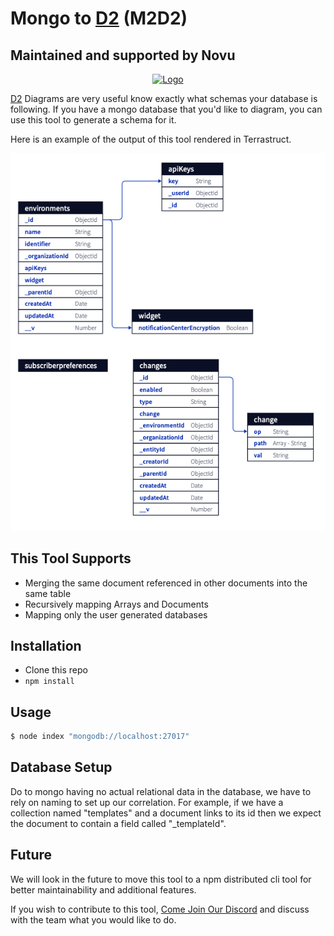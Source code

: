 # Mongo to [D2](https://github.com/terrastruct/d2#related) (M2D2)

## Maintained and supported by Novu

<div align="center">
  <a href="https://novu.co" target="_blank">
  <picture>
    <source media="(prefers-color-scheme: dark)" srcset="https://user-images.githubusercontent.com/2233092/213641039-220ac15f-f367-4d13-9eaf-56e79433b8c1.png">
    <img src="https://user-images.githubusercontent.com/2233092/213641043-3bbb3f21-3c53-4e67-afe5-755aeb222159.png" width="280" alt="Logo"/>
  </picture>
  </a>
</div>

[D2](https://github.com/terrastruct/d2) Diagrams are very useful know exactly what schemas your database is following.
If you have a mongo database that you'd like to diagram, you can use this tool to generate a schema for it.

Here is an example of the output of this tool rendered in Terrastruct. 

![Example](./example.png)

## This Tool Supports
- Merging the same document referenced in other documents into the same table
- Recursively mapping Arrays and Documents
- Mapping only the user generated databases

## Installation

- Clone this repo
- `npm install`

## Usage

```sh
$ node index "mongodb://localhost:27017"
```

## Database Setup

Do to mongo having no actual relational data in the database,
we have to rely on naming to set up our correlation.
For example, if we have a collection named "templates" and a document links to its id 
then we expect the document to contain a field called "_templateId".

## Future

We will look in the future to move this tool to a npm distributed cli tool for better maintainability
and additional features.
 
If you wish to contribute to this tool, <a href="https://discord.novu.co">Come Join Our Discord</a> 
and discuss with the team what you would like to do. 

